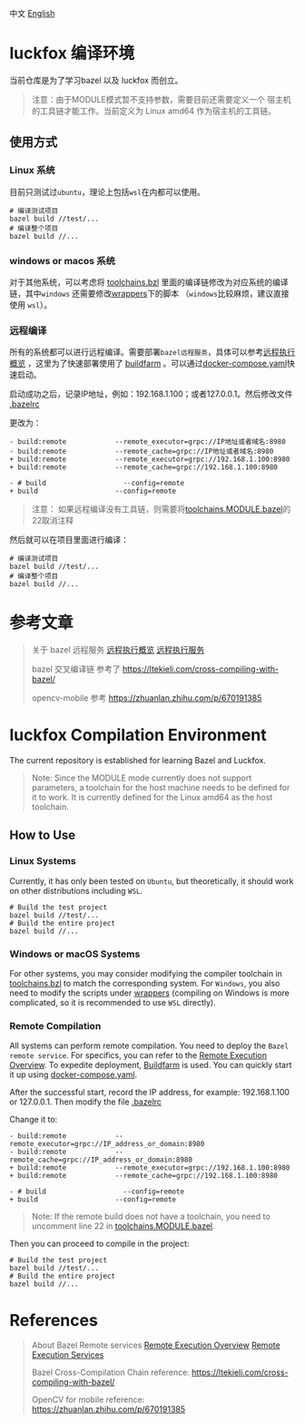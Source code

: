 中文 
[English](#-luckfox-compilation-environment) 

# luckfox 编译环境

当前仓库是为了学习bazel 以及 luckfox 而创立。

> 注意：由于MODULE模式暂不支持参数，需要目前还需要定义一个 宿主机 的工具链才能工作。当前定义为 Linux amd64 作为宿主机的工具链。

## 使用方式

### Linux 系统

目前只测试过`ubuntu`，理论上包括`wsl`在内都可以使用。

```shell
# 编译测试项目
bazel build //test/...
# 编译整个项目
bazel build //...
```

### windows or macos 系统

对于其他系统，可以考虑将 [toolchains.bzl](toolchain%2Ftoolchains.bzl) 里面的编译链修改为对应系统的编译链，其中`windows`
还需要修改[wrappers](toolchain%2Ftoolchains%2Fcc-armv7l-luckfox%2Fwrappers)下的脚本
（`windows`比较麻烦，建议直接使用 `wsl`）。

### 远程编译

所有的系统都可以进行远程编译。需要部署`bazel远程服务`，具体可以参考[远程执行概览](https://bazel.build/remote/rbe)
，这里为了快速部署使用了 [buildfarm](https://github.com/bazelbuild/bazel-buildfarm)
。可以通过[docker-compose.yaml](docker-bazel-buildfarm%2Fdocker-compose.yaml)快速启动。

启动成功之后，记录IP地址，例如：192.168.1.100；或者127.0.0.1。然后修改文件 [.bazelrc](.bazelrc)

更改为：

```git
- build:remote            --remote_executor=grpc://IP地址或者域名:8980
- build:remote            --remote_cache=grpc://IP地址或者域名:8980
+ build:remote            --remote_executor=grpc://192.168.1.100:8980
+ build:remote            --remote_cache=grpc://192.168.1.100:8980

- # build                   --config=remote
+ build                   --config=remote
```

> 注意：
> 如果远程编译没有工具链，则需要将[toolchains.MODULE.bazel](toolchains/toolchains.MODULE.bazel)的22取消注释

然后就可以在项目里面进行编译：

```shell
# 编译测试项目
bazel build //test/...
# 编译整个项目
bazel build //...
```

# 参考文章

>
> 关于 bazel
> 远程服务 [远程执行概览](https://bazel.build/remote/rbe) [远程执行服务](https://bazel.build/community/remote-execution-services?hl=zh-cn)
>
> bazel 交叉编译链 参考了 https://ltekieli.com/cross-compiling-with-bazel/
>
> opencv-mobile 参考 https://zhuanlan.zhihu.com/p/670191385
>



# luckfox Compilation Environment

The current repository is established for learning Bazel and Luckfox.

> Note: Since the MODULE mode currently does not support parameters, a toolchain for the host machine needs to be defined for it to work. It is currently defined for the Linux amd64 as the host toolchain.

## How to Use

### Linux Systems

Currently, it has only been tested on `Ubuntu`, but theoretically, it should work on other distributions including `WSL`.

```shell
# Build the test project
bazel build //test/...
# Build the entire project
bazel build //...
```

### Windows or macOS Systems

For other systems, you may consider modifying the compiler toolchain in [toolchains.bzl](toolchain%2Ftoolchains.bzl) to match the corresponding system. For `Windows`, you also need to modify the scripts under [wrappers](toolchain%2Ftoolchains%2Fcc-armv7l-luckfox%2Fwrappers) (compiling on Windows is more complicated, so it is recommended to use `WSL` directly).

### Remote Compilation

All systems can perform remote compilation. You need to deploy the `Bazel remote service`. For specifics, you can refer to the [Remote Execution Overview](https://bazel.build/remote/rbe). To expedite deployment, [Buildfarm](https://github.com/bazelbuild/bazel-buildfarm) is used. You can quickly start it up using [docker-compose.yaml](docker-bazel-buildfarm%2Fdocker-compose.yaml).

After the successful start, record the IP address, for example: 192.168.1.100 or 127.0.0.1. Then modify the file [.bazelrc](.bazelrc)

Change it to:

```git
- build:remote            --remote_executor=grpc://IP_address_or_domain:8980
- build:remote            --remote_cache=grpc://IP_address_or_domain:8980
+ build:remote            --remote_executor=grpc://192.168.1.100:8980
+ build:remote            --remote_cache=grpc://192.168.1.100:8980

- # build                   --config=remote
+ build                   --config=remote
```

> Note:
> If the remote build does not have a toolchain, you need to uncomment line 22 in [toolchains.MODULE.bazel](toolchains/toolchains.MODULE.bazel).

Then you can proceed to compile in the project:

```shell
# Build the test project
bazel build //test/...
# Build the entire project
bazel build //...
```

# References

>
> About Bazel
> Remote services [Remote Execution Overview](https://bazel.build/remote/rbe) [Remote Execution Services](https://bazel.build/community/remote-execution-services?hl=en)
>
> Bazel Cross-Compilation Chain reference: https://ltekieli.com/cross-compiling-with-bazel/
>
> OpenCV for mobile reference: https://zhuanlan.zhihu.com/p/670191385
>
